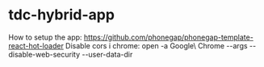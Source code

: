 # tdc-hybrid-app
How to setup the app: https://github.com/phonegap/phonegap-template-react-hot-loader
Disable cors i chrome: open -a Google\ Chrome --args --disable-web-security --user-data-dir
